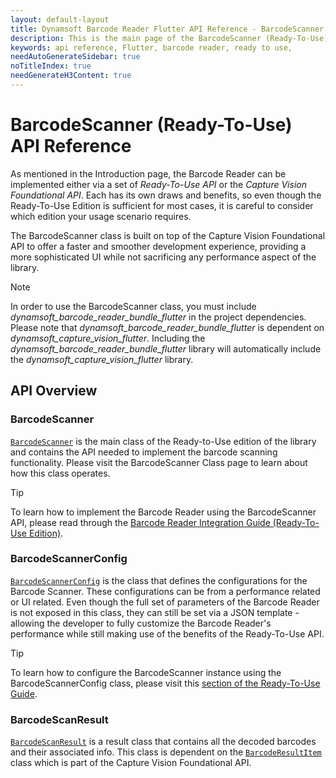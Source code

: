```yaml
---
layout: default-layout
title: Dynamsoft Barcode Reader Flutter API Reference - BarcodeScanner API Main Page
description: This is the main page of the BarcodeScanner (Ready-To-Use) API for Flutter.
keywords: api reference, Flutter, barcode reader, ready to use, 
needAutoGenerateSidebar: true
noTitleIndex: true
needGenerateH3Content: true
---
```


# BarcodeScanner (Ready-To-Use) API Reference

As mentioned in the Introduction page, the Barcode Reader can be implemented either via a set of *Ready-To-Use API* or the *Capture Vision Foundational API*. Each has its own draws and benefits, so even though the Ready-To-Use Edition is sufficient for most cases, it is careful to consider which edition your usage scenario requires.

The BarcodeScanner class is built on top of the Capture Vision Foundational API to offer a faster and smoother development experience, providing a more sophisticated UI while not sacrificing any performance aspect of the library.

> [!NOTE]
> In order to use the BarcodeScanner class, you must include *dynamsoft_barcode_reader_bundle_flutter* in the project dependencies.
> Please note that *dynamsoft_barcode_reader_bundle_flutter* is dependent on *dynamsoft_capture_vision_flutter*. Including the *dynamsoft_barcode_reader_bundle_flutter* library will automatically include the *dynamsoft_capture_vision_flutter* library.


## API Overview

### BarcodeScanner

[`BarcodeScanner`](barcode-scanner.md) is the main class of the Ready-to-Use edition of the library and contains the API needed to implement the barcode scanning functionality. Please visit the BarcodeScanner Class page to learn about how this class operates.

> [!TIP]
> To learn how to implement the Barcode Reader using the BarcodeScanner API, please read through the [Barcode Reader Integration Guide (Ready-To-Use Edition)](../user-guide.md).

### BarcodeScannerConfig

[`BarcodeScannerConfig`](barcode-scanner-config.md) is the class that defines the configurations for the Barcode Scanner. These configurations can be from a performance related or UI related. Even though the full set of parameters of the Barcode Reader is not exposed in this class, they can still be set via a JSON template - allowing the developer to fully customize the Barcode Reader's performance while still making use of the benefits of the Ready-To-Use API.

> [!TIP]
> To learn how to configure the BarcodeScanner instance using the BarcodeScannerConfig class, please visit this [section of the Ready-To-Use Guide](../../user-guide.md#configuring-the-barcodescanner-optional).

### BarcodeScanResult

[`BarcodeScanResult`](barcode-scan-result.md) is a result class that contains all the decoded barcodes and their associated info. This class is dependent on the [`BarcodeResultItem`](../capture-vision-router-lite/barcode-result-item.md) class which is part of the Capture Vision Foundational API.


